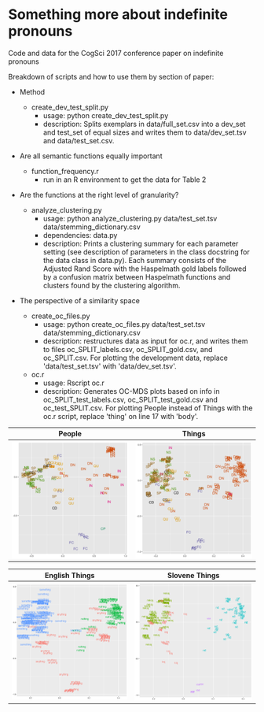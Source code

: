 # Something more about indefinite pronouns
Code and data for the CogSci 2017 conference paper on indefinite pronouns

Breakdown of scripts and how to use them by section of paper:

* Method
	- create_dev_test_split.py
		- usage: python create_dev_test_split.py
		- description: Splits exemplars in data/full_set.csv into a dev_set and test_set of equal sizes and writes them to data/dev_set.tsv and data/test_set.csv.
		
* Are all semantic functions equally important
	- function_frequency.r
		- run in an R environment to get the data for Table 2

* Are the functions at the right level of granularity?
	- analyze_clustering.py
		- usage: python analyze_clustering.py data/test_set.tsv data/stemming_dictionary.csv
		- dependencies: data.py
		- description: Prints a clustering summary for each parameter setting (see description of parameters in the class docstring for the data class in data.py). Each summary consists of the Adjusted Rand Score with the Haspelmath gold labels followed by a confusion matrix between Haspelmath functions and clusters found by the clustering algorithm.

* The perspective of a similarity space
	- create_oc_files.py
		- usage: python create_oc_files.py data/test_set.tsv data/stemming_dictionary.csv
		- description: restructures data as input for oc.r, and writes them to files oc_SPLIT_labels.csv, oc_SPLIT_gold.csv, and oc_SPLIT.csv. For plotting the development data, replace 'data/test_set.tsv' with 'data/dev_set.tsv'. 
	- oc.r
		- usage: Rscript oc.r
		- description: Generates OC-MDS plots based on info in oc_SPLIT_test_labels.csv, oc_SPLIT_test_gold.csv and oc_test_SPLIT.csv. For plotting People instead of Things with the oc.r script, replace 'thing' on line 17 with 'body'.
		
People                                                 |  Things
:-----------------------------------------------------:|:------------------------------------------------------:
![](/plots/onto=body_dim=2_oc_SPLIT_test_annotations.png)  |  ![](/plots/onto=thing_dim=2_oc_SPLIT_test_annotations.png)

English Things                                        |  Slovene Things
:---------------------------------------------:|:---------------------------------------------:
![](/plots/onto=thing_dim=2_oc_SPLIT_test_en.png)  |  ![](/plots/onto=thing_dim=2_oc_SPLIT_test_sl.png)

	
